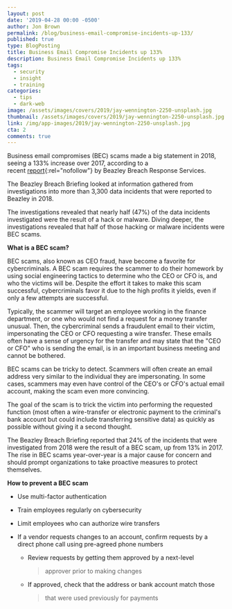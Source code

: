 ```yaml
---
layout: post
date: '2019-04-28 00:00 -0500'
author: Jon Brown
permalink: /blog/business-email-compromise-incidents-up-133/
published: true
type: BlogPosting
title: Business Email Compromise Incidents up 133%
description: Business Email Compromise Incidents up 133%
tags:
  - security
  - insight
  - training
categories:
  - tips
  - dark-web
image: /assets/images/covers/2019/jay-wennington-2250-unsplash.jpg
thumbnail: /assets/images/covers/2019/jay-wennington-2250-unsplash.jpg
link: /img/app-images/2019/jay-wennington-2250-unsplash.jpg
cta: 2
comments: true
---
```

Business email compromises (BEC) scams made a big statement in 2018,
seeing a 133% increase over 2017, according to a
recent [report](https://www.beazley.com/news/2019/beazley_breach_briefing_2019.html){:rel="nofollow"} by
Beazley Breach Response Services.

The Beazley Breach Briefing looked at information gathered from
investigations into more than 3,300 data incidents that were reported to
Beazley in 2018.

The investigations revealed that nearly half (47%) of the data incidents
investigated were the result of a hack or malware. Diving deeper, the
investigations revealed that half of those hacking or malware incidents
were BEC scams.

**What is a BEC scam?**

BEC scams, also known as CEO fraud, have become a favorite for
cybercriminals. A BEC scam requires the scammer to do their homework by
using social engineering tactics to determine who the CEO or CFO is, and
who the victims will be. Despite the effort it takes to make this scam
successful, cybercriminals favor it due to the high profits it yields,
even if only a few attempts are successful.

Typically, the scammer will target an employee working in the finance
department, or one who would not find a request for a money transfer
unusual. Then, the cybercriminal sends a fraudulent email to their
victim, impersonating the CEO or CFO requesting a wire transfer. These
emails often have a sense of urgency for the transfer and may state that
the "CEO or CFO" who is sending the email, is in an important business
meeting and cannot be bothered.

BEC scams can be tricky to detect. Scammers will often create an email
address very similar to the individual they are impersonating. In some
cases, scammers may even have control of the CEO's or CFO's actual email
account, making the scam even more convincing.

The goal of the scam is to trick the victim into performing the
requested function (most often a wire-transfer or electronic payment to
the criminal's bank account but could include transferring sensitive
data) as quickly as possible without giving it a second thought.

The Beazley Breach Briefing reported that 24% of the incidents that were
investigated from 2018 were the result of a BEC scam, up from 13% in
2017. The rise in BEC scams year-over-year is a major cause for concern
and should prompt organizations to take proactive measures to protect
themselves.

**How to prevent a BEC scam**

-   Use multi-factor authentication

-   Train employees regularly on cybersecurity

-   Limit employees who can authorize wire transfers

-   If a vendor requests changes to an account, confirm requests by a
    direct phone call using pre-agreed phone numbers

    -   Review requests by getting them approved by a next-level
        > approver prior to making changes

    -   If approved, check that the address or bank account match those
        > that were used previously for payments
